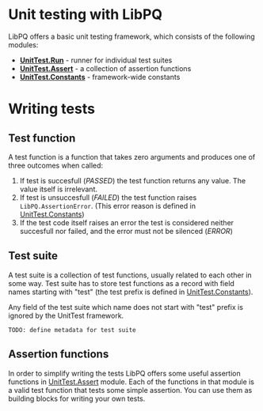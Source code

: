 # Unit testing with LibPQ

LibPQ offers a basic unit testing framework, which consists of the following
modules:

- **[UnitTest.Run][Run]** - runner for individual test suites
- **[UnitTest.Assert][Assert]** - a collection of assertion functions
- **[UnitTest.Constants][Constants]** - framework-wide constants

# Writing tests

## Test function

A test function is a function that takes zero arguments and produces one of
three outcomes when called:

1. If test is succesfull (*PASSED*) the test function returns any value. The
   value itself is irrelevant.
2. If test is unsuccesfull (*FAILED*) the test function raises
   `LibPQ.AssertionError`.  (This error reason is defined in
   [UnitTest.Constants][Constants])
3. If the test code itself raises an error the test is considered neither
   succesfull nor failed, and the error must not be silenced (*ERROR*)

## Test suite

A test suite is a collection of test functions, usually related to each other
in some way. Test suite has to store test functions as a record with field
names starting with "test" (the test prefix is defined in
[UnitTest.Constants][Constants]).

Any field of the test suite which name does not start with "test" prefix is
ignored by the UnitTest framework.

`TODO: define metadata for test suite`

## Assertion functions

In order to simplify writing the tests LibPQ offers some useful assertion
functions in [UnitTest.Assert][Assert] module. Each of the functions in that
module is a valid test function that tests some simple assertion. You can use
them as building blocks for writing your own tests.

[Assert]: Modules/UnitTest.Assert.pq
[Constants]: Modules/UnitTest.Constants.pq
[Run]: Modules/UnitTest.Run.pq
